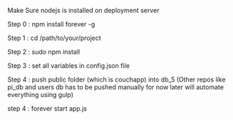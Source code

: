 Make Sure nodejs is installed on deployment server

Step 0 : npm install forever -g

Step 1 : cd /path/to/your/project

Step 2 : sudo npm install

Step 3 : set all variables in config.json file

Step 4 : push public folder (which is couchapp) into db_5 (Other repos like pi_db and users db has to be pushed manually for now later will automate everything using gulp)

step 4 : forever start app.js